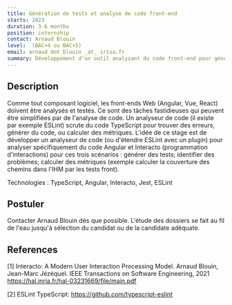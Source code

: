 ```yaml
---
title: Génération de tests et analyse de code front-end
starts: 2023
duration: 3-6 months
position: internship
contact: Arnaud Blouin
level:  (BAC+4 ou BAC+5)
email: arnaud dot blouin _at_ irisa.fr
summary: Développement d'un outil analysant du code front-end pour générer des tests ou produire des métriques
---
```


## Description

Comme tout composant logiciel, les front-ends Web (Angular, Vue, React) doivent être analysés et testés.
Ce sont des tâches fastidieuses qui peuvent être simplifiées par de l'analyse de code.
Un analyseur de code (il existe par exemple ESLint) scrute du code TypeScript pour trouver des erreurs, générer du code, ou calculer des métriques.
L'idée de ce stage est de développer un analyseur de code (ou d'étendre ESLint avec un plugin) pour analyser spécifiquement du code Angular et Interacto (programmation d'interactions) pour ces trois scénarios :
générer des tests; identifier des problèmes; calculer des métriques (exemple calculer la couverture des chemins dans l'IHM par les tests front).


Technologies : TypeScript, Angular, Interacto, Jest, ESLint


## Postuler

Contacter Arnaud Blouin dés que possible.
L'étude des dossiers se fait au fil de l'eau jusqu'à sélection du candidat ou de la candidate adéquate.


## References

[1] Interacto: A Modern User Interaction Processing Model. Arnaud Blouin, Jean-Marc Jézéquel. IEEE Transactions on Software Engineering, 2021  https://hal.inria.fr/hal-03231669/file/main.pdf

[2] ESLint TypeScript: https://github.com/typescript-eslint